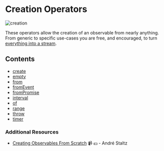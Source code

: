 # Creation Operators

![creation](http://imgur.com/rJ3JdFU.png)

These operators allow the creation of an observable from nearly anything. From generic
to specific use-cases you are free, and encouraged, to turn [everything into a stream](http://slides.com/robwormald/everything-is-a-stream#/).

## Contents
* [create](create.md)
* [empty](empty.md)
* [from](from.md)
* [fromEvent](fromevent.md)
* [fromPromise](frompromise.md)
* [interval](interval.md)
* [of](of.md)
* [range](range.md)
* [throw](throw.md)
* [timer](timer.md)

### Additional Resources
* [Creating Observables From Scratch](https://egghead.io/courses/rxjs-beyond-the-basics-creating-observables-from-scratch) :video_camera: :dollar: - André Staltz